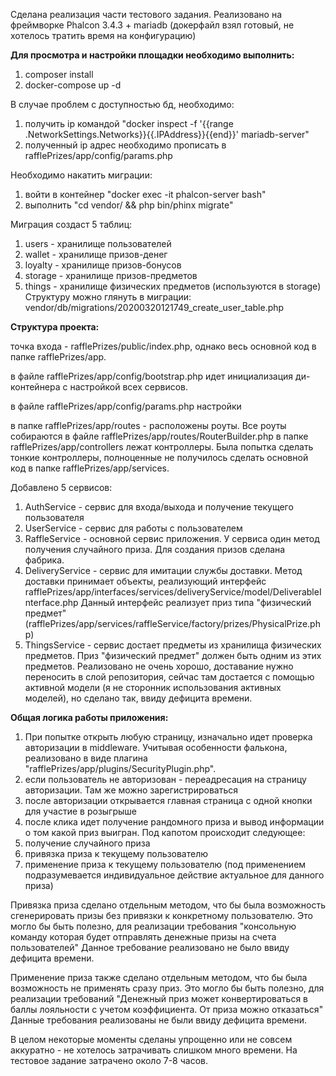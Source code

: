 Сделана реализация части тестового задания. 
Реализовано на фреймворке Phalcon 3.4.3 + mariadb (докерфайл взял готовый, не хотелось тратить время на конфигурацию)

**Для просмотра и настройки площадки необходимо выполнить:**
1) composer install
2) docker-compose up -d

В случае проблем с доступностью бд, необходимо:
1) получить ip командой
"docker inspect -f '{{range .NetworkSettings.Networks}}{{.IPAddress}}{{end}}' mariadb-server"
2) полученный ip адрес необходимо прописать в rafflePrizes/app/config/params.php

Необходимо накатить миграции:
1) войти в контейнер "docker exec -it phalcon-server bash"
2) выполнить "cd vendor/ && php bin/phinx migrate"

Миграция создаст 5 таблиц:
1) users - хранилище пользователей
2) wallet - хранилище призов-денег
3) loyalty - хранилище призов-бонусов
4) storage - хранилище призов-предметов
5) things - хранилище физических предметов (используются в storage)
Структуру можно глянуть в миграции:
vendor/db/migrations/20200320121749_create_user_table.php

**Структура проекта:**

точка входа - rafflePrizes/public/index.php,
однако весь основной код в папке rafflePrizes/app.

в файле rafflePrizes/app/config/bootstrap.php идет инициализация ди-контейнера с настройкой всех сервисов.

в файле rafflePrizes/app/config/params.php настройки

в папке rafflePrizes/app/routes - расположены роуты. Все роуты собираются в файле rafflePrizes/app/routes/RouterBuilder.php
в папке rafflePrizes/app/controllers лежат контроллеры. Была попытка сделать тонкие контроллеры, полноценные не получилось сделать
основной код в папке rafflePrizes/app/services.

Добавлено 5 сервисов:
1) AuthService - сервис для входа/выхода и получение текущего пользователя
2) UserService - сервис для работы с пользователем
3) RaffleService - основной сервис приложения. У сервиса один метод получения случайного приза. 
Для создания призов сделана фабрика.
4) DeliveryService - сервис для имитации службы доставки. Метод доставки принимает объекты, реализующий интерфейс 
rafflePrizes/app/interfaces/services/deliveryService/model/DeliverableInterface.php
Данный интерфейс реализует приз типа "физический предмет" (rafflePrizes/app/services/raffleService/factory/prizes/PhysicalPrize.php)
5) ThingsService - сервис достает предметы из хранилища физических предметов. Приз "физический предмет" должен быть одним из этих предметов.
Реализовано не очень хорошо, доставание нужно переносить в слой репозитория, сейчас там достается с помощью
активной модели (я не сторонник использования активных моделей), но сделано так, ввиду дефицита времени.

**Общая логика работы приложения:**
1) При попытке открыть любую страницу, изначально идет проверка авторизации в middleware.
Учитывая особенности фалькона, реализовано в виде плагина "rafflePrizes/app/plugins/SecurityPlugin.php".
2) если пользователь не авторизован - переадресация на страницу авторизации. Там же можно зарегистрироваться
3) после авторизации открывается главная страница с одной кнопки для участие в розыгрыше
4) после клика идет получение рандомного приза и вывод информации о том какой приз выигран.
Под капотом происходит следующее:
1) получение случайного приза
2) привязка приза к текущему пользователю 
3) применение приза к текущему пользователю (под применением подразумевается индивидуальное действие актуальное для данного приза)

Привязка приза сделано отдельным методом, что бы была возможность сгенерировать призы без привязки к конкретному пользователю.
Это могло бы быть полезно, для реализации требования "консольную команду которая будет отправлять денежные призы на счета пользователей"
Данное требование реализовано не было ввиду дефицита времени.

Применение приза также сделано отдельным методом, что бы была возможность не применять сразу приз.
Это могло бы быть полезно, для реализации требований "Денежный приз может конвертироваться в баллы лояльности с учетом коэффициента. От приза можно отказаться"
Данные требования реализованы не были ввиду дефицита времени.

В целом некоторые моменты сделаны упрощенно или не совсем аккуратно - не хотелось затрачивать слишком много времени.
На тестовое задание затрачено около 7-8 часов.




